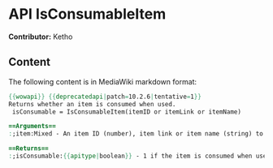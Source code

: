 # API IsConsumableItem

**Contributor:** Ketho

## Content

The following content is in MediaWiki markdown format:

```mediawiki
{{wowapi}} {{deprecatedapi|patch=10.2.6|tentative=1}}
Returns whether an item is consumed when used.
 isConsumable = IsConsumableItem(itemID or itemLink or itemName)

==Arguments==
:;item:Mixed - An item ID (number), item link or item name (string) to query

==Returns==
:;isConsumable:{{apitype|boolean}} - 1 if the item is consumed when used, nil otherwise
```